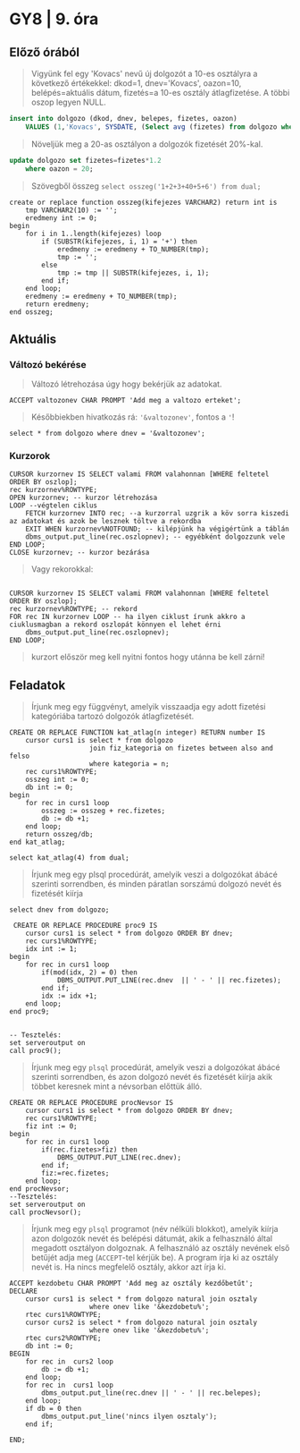# GY8 | 9. óra
## Előző órából

> Vigyünk fel egy 'Kovacs' nevű új dolgozót a 10-es osztályra a következő 
   értékekkel: dkod=1, dnev='Kovacs', oazon=10, belépés=aktuális dátum,
   fizetés=a 10-es osztály átlagfizetése. A többi oszop legyen NULL.


````SQL
insert into dolgozo (dkod, dnev, belepes, fizetes, oazon)
    VALUES (1,'Kovacs', SYSDATE, (Select avg (fizetes) from dolgozo where oazon=10), 10);
````

> Növeljük meg a 20-as osztályon a dolgozók fizetését 20%-kal.

````SQL
update dolgozo set fizetes=fizetes*1.2
    where oazon = 20;
````

> Szövegből összeg `select osszeg('1+2+3+40+5+6') from dual;`
````PLSQL
create or replace function osszeg(kifejezes VARCHAR2) return int is 
    tmp VARCHAR2(10) := '';
    eredmeny int := 0;
begin
    for i in 1..length(kifejezes) loop
        if (SUBSTR(kifejezes, i, 1) = '+') then
            eredmeny := eredmeny + TO_NUMBER(tmp);
            tmp := '';
        else
            tmp := tmp || SUBSTR(kifejezes, i, 1);
        end if;
    end loop;
    eredmeny := eredmeny + TO_NUMBER(tmp);
    return eredmeny;
end osszeg;
````
## Aktuális

### Változó bekérése
> Változó létrehozása úgy hogy bekérjük az adatokat.

````PLSQL 
ACCEPT valtozonev CHAR PROMPT 'Add meg a valtozo erteket';
````
 > Későbbiekben hivatkozás rá: `'&valtozonev'`, fontos a `'`!
````PLSQL
select * from dolgozo where dnev = '&valtozonev';
````

### Kurzorok
```` PLSQL
CURSOR kurzornev IS SELECT valami FROM valahonnan [WHERE feltetel ORDER BY oszlop];
rec kurzornev%ROWTYPE;
OPEN kurzornev; -- kurzor létrehozása
LOOP --végtelen ciklus
    FETCH kurzornev INTO rec; --a kurzorral uzgrik a köv sorra kiszedi az adatokat és azok be lesznek töltve a rekordba
    EXIT WHEN kurzornev%NOTFOUND; -- kilépjünk ha végigértünk a táblán
    dbms_output.put_line(rec.oszlopnev); -- egyébként dolgozzunk vele
END LOOP;
CLOSE kurzornev; -- kurzor bezárása 
````

> Vagy rekorokkal:
````PLSQL

CURSOR kurzornev IS SELECT valami FROM valahonnan [WHERE feltetel ORDER BY oszlop];
rec kurzornev%ROWTYPE; -- rekord
FOR rec IN kurzornev LOOP -- ha ilyen ciklust írunk akkro a ciuklusmagban a rekord oszlopát könnyen el lehet érni
	dbms_output.put_line(rec.oszlopnev);
END LOOP;

````

> kurzort először meg kell nyitni fontos hogy utánna be kell zárni!

## Feladatok

> Írjunk meg egy függvényt, amelyik visszaadja egy adott fizetési kategóriába tartozó dolgozók átlagfizetését.

````PLSQL
CREATE OR REPLACE FUNCTION kat_atlag(n integer) RETURN number IS
    cursor curs1 is select * from dolgozo
                    join fiz_kategoria on fizetes between also and felso
                    where kategoria = n;
    rec curs1%ROWTYPE;
    osszeg int := 0;
    db int := 0;
begin    
    for rec in curs1 loop
        osszeg := osszeg + rec.fizetes;
        db := db +1;
    end loop;
    return osszeg/db;
end kat_atlag;    

select kat_atlag(4) from dual;
````

> Írjunk meg egy plsql procedúrát, amelyik veszi a dolgozókat ábácé szerinti sorrendben, és minden páratlan sorszámú dolgozó nevét és fizetését kiírja

````PLSQL
select dnev from dolgozo;

 CREATE OR REPLACE PROCEDURE proc9 IS
    cursor curs1 is select * from dolgozo ORDER BY dnev;
    rec curs1%ROWTYPE;
    idx int := 1;
begin
    for rec in curs1 loop
        if(mod(idx, 2) = 0) then
            DBMS_OUTPUT.PUT_LINE(rec.dnev  || ' - ' || rec.fizetes);
        end if;
        idx := idx +1;
    end loop;
end proc9;


-- Tesztelés:
set serveroutput on
call proc9();
````

> Írjunk meg egy `plsql` procedúrát, amelyik veszi a dolgozókat ábácé szerinti sorrendben, és azon dolgozó nevét és fizetését kiírja akik többet keresnek mint a névsorban előttük álló.

````PLSQL
CREATE OR REPLACE PROCEDURE procNevsor IS
    cursor curs1 is select * from dolgozo ORDER BY dnev;
    rec curs1%ROWTYPE;
    fiz int := 0;
begin
    for rec in curs1 loop
        if(rec.fizetes>fiz) then
            DBMS_OUTPUT.PUT_LINE(rec.dnev);
        end if;
        fiz:=rec.fizetes;
    end loop;
end procNevsor;
--Tesztelés:
set serveroutput on
call procNevsor();
````

> Írjunk meg egy `plsql` programot (név nélküli blokkot), amelyik kiírja azon dolgozók nevét és belépési dátumát, akik a felhasználó által megadott osztályon dolgoznak. 
> A felhasználó az osztály nevének első betűjét adja meg (`ACCEPT`-tel kérjük be). 
> A program írja ki az osztály nevét is. Ha nincs megfelelő osztály, akkor azt írja ki.


````PLSQL
ACCEPT kezdobetu CHAR PROMPT 'Add meg az osztály kezdőbetűt';
DECLARE
    cursor curs1 is select * from dolgozo natural join osztaly
                    where onev like '&kezdobetu%';
    rtec curs1%ROWTYPE;                    
    cursor curs2 is select * from dolgozo natural join osztaly
                    where onev like '&kezdobetu%';
    rtec curs2%ROWTYPE;
    db int := 0;
BEGIN
    for rec in  curs2 loop
        db := db +1;
    end loop;
    for rec in  curs1 loop
        dbms_output.put_line(rec.dnev || ' - ' || rec.belepes);
    end loop;
    if db = 0 then
        dbms_output.put_line('nincs ilyen osztaly');
    end if;
    
END;
````
